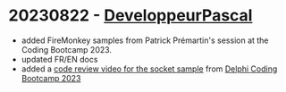 # 20230822 - [DeveloppeurPascal](https://github.com/DeveloppeurPascal)

* added FireMonkey samples from Patrick Prémartin's session at the Coding Bootcamp 2023.
* updated FR/EN docs
* added a [code review video for the socket sample](../Network-Samples/01-TSocket) from [Delphi Coding Bootcamp 2023](https://learndelphi.org/coding-bootcamp-2023/)
